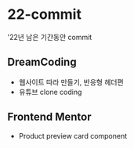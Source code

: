 # 22-commit
'22년 남은 기간동안 commit


## DreamCoding
- 웹사이트 따라 만들기, 반응형 헤더편
- 유튜브 clone coding

## Frontend Mentor
- Product preview card component

